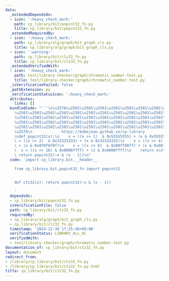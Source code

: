 ```yaml
---
data:
  _extendedDependsOn:
  - icon: ':heavy_check_mark:'
    path: cp_library/bit/popcnt32_fn.py
    title: cp_library/bit/popcnt32_fn.py
  _extendedRequiredBy:
  - icon: ':heavy_check_mark:'
    path: cp_library/alg/graph/bit_graph_cls.py
    title: cp_library/alg/graph/bit_graph_cls.py
  - icon: ':warning:'
    path: cp_library/bit/clz32_fn.py
    title: cp_library/bit/clz32_fn.py
  _extendedVerifiedWith:
  - icon: ':heavy_check_mark:'
    path: test/library-checker/graph/chromatic_number.test.py
    title: test/library-checker/graph/chromatic_number.test.py
  _isVerificationFailed: false
  _pathExtension: py
  _verificationStatusIcon: ':heavy_check_mark:'
  attributes:
    links: []
  bundledCode: "'''\n\u257A\u2501\u2501\u2501\u2501\u2501\u2501\u2501\u2501\u2501\u2501\
    \u2501\u2501\u2501\u2501\u2501\u2501\u2501\u2501\u2501\u2501\u2501\u2501\u2501\
    \u2501\u2501\u2501\u2501\u2501\u2501\u2501\u2501\u2501\u2501\u2501\u2501\u2501\
    \u2501\u2501\u2501\u2501\u2501\u2501\u2501\u2501\u2501\u2501\u2501\u2501\u2501\
    \u2501\u2501\u2501\u2501\u2501\u2501\u2501\u2501\u2501\u2501\u2501\u2501\u2501\
    \u2578\n             https://kobejean.github.io/cp-library               \n'''\n\
    \ndef popcnt32(x):\n    x = ((x >> 1)  & 0x55555555) + (x & 0x55555555)\n    x\
    \ = ((x >> 2)  & 0x33333333) + (x & 0x33333333)\n    x = ((x >> 4)  & 0x0f0f0f0f)\
    \ + (x & 0x0f0f0f0f)\n    x = ((x >> 8)  & 0x00ff00ff) + (x & 0x00ff00ff)\n  \
    \  x = ((x >> 16) & 0x0000ffff) + (x & 0x0000ffff)\n    return x\n\ndef ctz32(x):\
    \ return popcnt32(~x & (x - 1))\n"
  code: 'import cp_library.bit.__header__

    from cp_library.bit.popcnt32_fn import popcnt32


    def ctz32(x): return popcnt32(~x & (x - 1))

    '
  dependsOn:
  - cp_library/bit/popcnt32_fn.py
  isVerificationFile: false
  path: cp_library/bit/ctz32_fn.py
  requiredBy:
  - cp_library/alg/graph/bit_graph_cls.py
  - cp_library/bit/clz32_fn.py
  timestamp: '2024-12-30 17:25:46+09:00'
  verificationStatus: LIBRARY_ALL_AC
  verifiedWith:
  - test/library-checker/graph/chromatic_number.test.py
documentation_of: cp_library/bit/ctz32_fn.py
layout: document
redirect_from:
- /library/cp_library/bit/ctz32_fn.py
- /library/cp_library/bit/ctz32_fn.py.html
title: cp_library/bit/ctz32_fn.py
---
```

